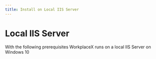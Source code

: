```yaml
---
title: Install on Local IIS Server
--- 
```


# Local IIS Server
With the following prerequisites WorkplaceX runs on a local IIS Server on Windows 10
